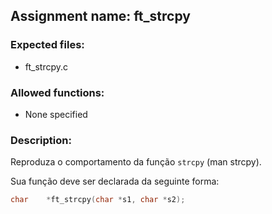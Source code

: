 ## Assignment name: ft_strcpy

### Expected files:
- ft_strcpy.c

### Allowed functions:
- None specified

### Description:

Reproduza o comportamento da função `strcpy` (man strcpy).

Sua função deve ser declarada da seguinte forma:

```c
char    *ft_strcpy(char *s1, char *s2);
